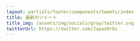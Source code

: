 ```yaml
---
layout: partials/footer/components/tweets/index
title: 最新のツイート
title_img: /assets/img/socials/gray/twitter.svg
twitterUrl: https://twitter.com/JapanOrbs
---
```

